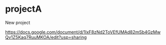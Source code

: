 # projectA
New project

https://docs.google.com/document/d/1lxF8zNd2ToVEfUMAd82mSb4GzMwQv1Z5Kaq7RuuMKOA/edit?usp=sharing
